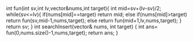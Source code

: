 int fun(int sv,int lv,vector<int>&nums,int target){
int mid=sv+(lv-sv)/2;
while(sv<=lv){
if(nums[mid]==target) return mid;
else if(nums[mid]>target) return fun(sv,mid-1,nums,target);
else return fun(mid+1,lv,nums,target);
}
return sv;
}
int searchInsert(vector<int>& nums, int target) {
int ans= fun(0,nums.size()-1,nums,target);
return ans;
}